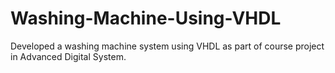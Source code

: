 # Washing-Machine-Using-VHDL
Developed a washing machine system using VHDL as part of course project in Advanced Digital System. 

